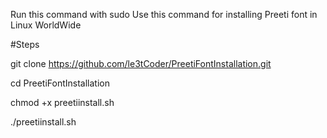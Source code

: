 Run this command with sudo 
Use this command for installing Preeti font in Linux WorldWide

#Steps

git clone https://github.com/le3tCoder/PreetiFontInstallation.git

cd PreetiFontInstallation

chmod +x preetiinstall.sh

./preetiinstall.sh

